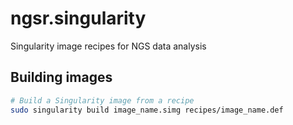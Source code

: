 # ngsr.singularity
Singularity image recipes for NGS data analysis

## Building images

```bash
# Build a Singularity image from a recipe
sudo singularity build image_name.simg recipes/image_name.def
```
